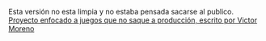 Esta versión no esta limpia y no estaba pensada sacarse al publico. 
[Proyecto enfocado a juegos que no saque a producción, escrito por Victor Moreno](https://twitter.com/vicmmg_)



